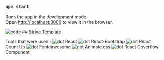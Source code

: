 

### `npm start`

Runs the app in the development mode.<br />
Open [http://localhost:3000](http://localhost:3000) to view it in the browser.


![code](https://emoji.slack-edge.com/TJNQP8XCG/typingcat/c02982a3c2cf4535.gif)  ## [Strive Template](http://localhost:3000)

Tools that were used : 
![dot](https://www.iconninja.com/files/425/919/623/dot-red-icon.png) React
![dot](https://www.iconninja.com/files/425/919/623/dot-red-icon.png) React-Bootstrap
![dot](https://www.iconninja.com/files/425/919/623/dot-red-icon.png) React Count Up
![dot](https://www.iconninja.com/files/425/919/623/dot-red-icon.png) Fonteawesome
![dot](https://www.iconninja.com/files/425/919/623/dot-red-icon.png) Animate.css
![dot](https://www.iconninja.com/files/425/919/623/dot-red-icon.png) React Coverflow Component
